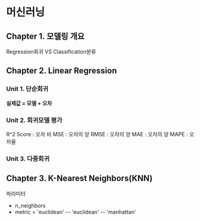 # 머신러닝
## Chapter 1. 모델링 개요
Regression회귀 VS Classification분류
## Chapter 2. Linear Regression
### Unit 1. 단순회귀
**실제값 = 모델 + 오차**
### Unit 2. 회귀모델 평가
R^2 Score : 오차 비
MSE : 오차의 양
RMSE : 오차의 양
MAE : 오차의 양
MAPE : 오차율
### Unit 3. 다중회귀
## Chapter 3. K-Nearest Neighbors(KNN)
파라미터
- n_neighbors
- metric = 'euclidean'
-- 'euclidean'
-- 'manhattan'
